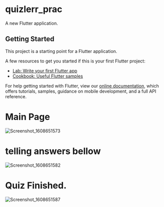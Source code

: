# quizlerr_prac

A new Flutter application.

## Getting Started

This project is a starting point for a Flutter application.

A few resources to get you started if this is your first Flutter project:

- [Lab: Write your first Flutter app](https://flutter.dev/docs/get-started/codelab)
- [Cookbook: Useful Flutter samples](https://flutter.dev/docs/cookbook)

For help getting started with Flutter, view our
[online documentation](https://flutter.dev/docs), which offers tutorials,
samples, guidance on mobile development, and a full API reference.


# Main Page
![Screenshot_1608651573](https://user-images.githubusercontent.com/41040479/102906436-71cd5f80-4496-11eb-8afc-3d331f97ffcd.png)


# telling answers bellow
![Screenshot_1608651582](https://user-images.githubusercontent.com/41040479/102906518-8dd10100-4496-11eb-9dbf-fb1d49ab98e3.png)




# Quiz Finished.
![Screenshot_1608651587](https://user-images.githubusercontent.com/41040479/102906717-d8eb1400-4496-11eb-90e0-bf31364541a2.png)

